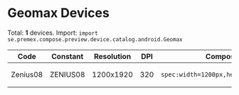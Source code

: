 # Geomax Devices

Total: **1** devices. Import: `import se.premex.compose.preview.device.catalog.android.Geomax`

| Code | Constant | Resolution | DPI | Compose Spec | Preview Usage |
|------|----------|------------|-----|-------------|---------------|
| Zenius08 | ZENIUS08 | 1200x1920 | 320 | `spec:width=1200px,height=1920px,dpi=320` | `@Preview(device = Geomax.ZENIUS08)` |

<!-- Generated automatically. Do not edit manually. -->
